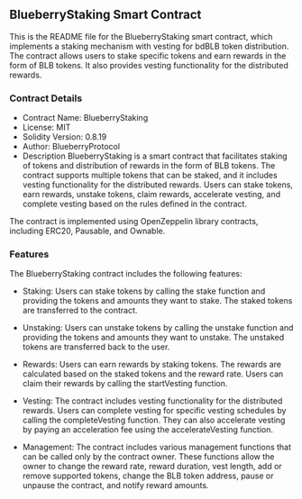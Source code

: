 ## BlueberryStaking Smart Contract
This is the README file for the BlueberryStaking smart contract, which implements a staking mechanism with vesting for bdBLB token distribution. The contract allows users to stake specific tokens and earn rewards in the form of BLB tokens. It also provides vesting functionality for the distributed rewards.

### Contract Details
- Contract Name: BlueberryStaking
- License: MIT
- Solidity Version: 0.8.19
- Author: BlueberryProtocol
- Description
BlueberryStaking is a smart contract that facilitates staking of tokens and distribution of rewards in the form of BLB tokens. The contract supports multiple tokens that can be staked, and it includes vesting functionality for the distributed rewards. Users can stake tokens, earn rewards, unstake tokens, claim rewards, accelerate vesting, and complete vesting based on the rules defined in the contract.

The contract is implemented using OpenZeppelin library contracts, including ERC20, Pausable, and Ownable.

### Features
The BlueberryStaking contract includes the following features:

- Staking: Users can stake tokens by calling the stake function and providing the tokens and amounts they want to stake. The staked tokens are transferred to the contract.

- Unstaking: Users can unstake tokens by calling the unstake function and providing the tokens and amounts they want to unstake. The unstaked tokens are transferred back to the user.

- Rewards: Users can earn rewards by staking tokens. The rewards are calculated based on the staked tokens and the reward rate. Users can claim their rewards by calling the startVesting function.

- Vesting: The contract includes vesting functionality for the distributed rewards. Users can complete vesting for specific vesting schedules by calling the completeVesting function. They can also accelerate vesting by paying an acceleration fee using the accelerateVesting function.

- Management: The contract includes various management functions that can be called only by the contract owner. These functions allow the owner to change the reward rate, reward duration, vest length, add or remove supported tokens, change the BLB token address, pause or unpause the contract, and notify reward amounts.
